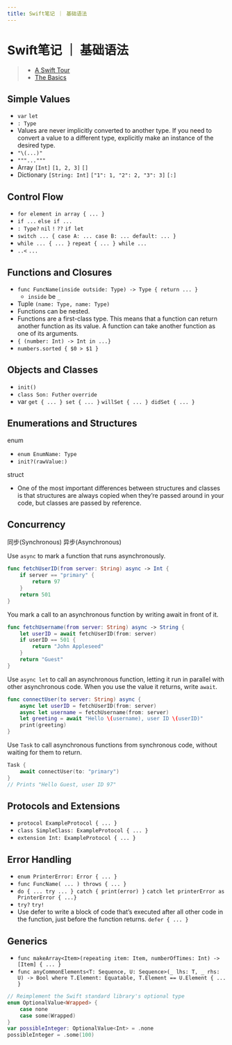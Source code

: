 ```yaml
---
title: Swift笔记 ｜ 基础语法
---
```


# Swift笔记 ｜ 基础语法

> - [A Swift Tour](https://docs.swift.org/swift-book/GuidedTour/GuidedTour.html)
> - [The Basics](https://docs.swift.org/swift-book/LanguageGuide/TheBasics.html)

## Simple Values

- `var` `let`
- `: Type`
- Values are never implicitly converted to another type. If you need to convert a value to a different type, explicitly make an instance of the desired type.
- `"\(...)"`
- `"""..."""`
- Array `[Int]` `[1, 2, 3]` `[]`
- Dictionary `[String: Int]` `["1": 1, "2": 2, "3": 3]` `[:]`

## Control Flow

- `for element in array { ... }`
- `if ...` `else if ...`
- `: Type?` `nil` `!` `??` `if let`
- `switch ... { case A: ... case B: ... default: ... }`
- `while ... { ... }` `repeat { ... } while ...`
- `..<` `...`

## Functions and Closures

- `func FuncName(inside outside: Type) -> Type { return ... }`
    - `inside` be `_`
- Tuple `(name: Type, name: Type)`
- Functions can be nested.
- Functions are a first-class type. This means that a function can return another function as its value. A function can take another function as one of its arguments.
- `{ (number: Int) -> Int in ...}`
- `numbers.sorted { $0 > $1 }`

## Objects and Classes

- `init()`
- `class Son: Futher` `override`
- var `get { ... } set { ... }` `willSet { ... } didSet { ... }`

## Enumerations and Structures

enum

- `enum EnumName: Type`
- `init?(rawValue:)`

struct

- One of the most important differences between structures and classes is that structures are always copied when they’re passed around in your code, but classes are passed by reference.

## Concurrency

同步(Synchronous) 异步(Asynchronous)

Use `async` to mark a function that runs asynchronously.

```swift
func fetchUserID(from server: String) async -> Int {
    if server == "primary" {
        return 97
    }
    return 501
}
```

You mark a call to an asynchronous function by writing await in front of it.

```swift
func fetchUsername(from server: String) async -> String {
    let userID = await fetchUserID(from: server)
    if userID == 501 {
        return "John Appleseed"
    }
    return "Guest"
}
```

Use `async let` to call an asynchronous function, letting it run in parallel with other asynchronous code. When you use the value it returns, write `await`.

```swift
func connectUser(to server: String) async {
    async let userID = fetchUserID(from: server)
    async let username = fetchUsername(from: server)
    let greeting = await "Hello \(username), user ID \(userID)"
    print(greeting)
}
```

Use `Task` to call asynchronous functions from synchronous code, without waiting for them to return.

```swift
Task {
    await connectUser(to: "primary")
}
// Prints "Hello Guest, user ID 97"
```

## Protocols and Extensions

- `protocol ExampleProtocol { ... }`
- `class SimpleClass: ExampleProtocol { ... }`
- `extension Int: ExampleProtocol { ... }`

## Error Handling

- `enum PrinterError: Error { ... }`
- `func FuncName( ... ) throws { ... }`
- `do { ... try ... } catch { print(error) }` `catch let printerError as PrinterError { ...}`
- `try?` `try!`
- Use defer to write a block of code that’s executed after all other code in the function, just before the function returns. `defer { ... }`

## Generics

- `func makeArray<Item>(repeating item: Item, numberOfTimes: Int) -> [Item] { ... }`
- `func anyCommonElements<T: Sequence, U: Sequence>(_ lhs: T, _ rhs: U) -> Bool where T.Element: Equatable, T.Element == U.Element { ... }`

```swift
// Reimplement the Swift standard library's optional type
enum OptionalValue<Wrapped> {
    case none
    case some(Wrapped)
}
var possibleInteger: OptionalValue<Int> = .none
possibleInteger = .some(100)
```
